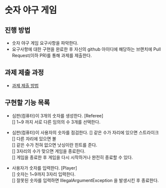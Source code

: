 # 숫자 야구 게임
## 진행 방법
* 숫자 야구 게임 요구사항을 파악한다.
* 요구사항에 대한 구현을 완료한 후 자신의 github 아이디에 해당하는 브랜치에 Pull Request(이하 PR)를 통해 과제를 제출한다.

## 과제 제출 과정
* [과제 제출 방법](https://github.com/next-step/nextstep-docs/tree/master/precourse)

## 구현할 기능 목록
* 심판(컴퓨터)이 3개의 숫자를 생성한다. [Referee]  
  [] 1~9 까지 서로 다른 임의의 수 3개를 선택한다.


* 심판(컴퓨터)이 사용자의 숫자를 점검한다.
  [] 같은 수가 자리에 있으면 스트라이크  
  [] 다른 자리에 있으면 볼  
  [] 같은 수가 전혀 없으면 낫싱이란 힌트를 준다.  
  [] 3자리의 수가 맞으면 게임을 종료한다.  
  [] 게임을 종료한 후 게임을 다시 시작하거나 완전히 종료할 수 있다.


* 사용자가 숫자를 입력한다. [Player]  
  [] 숫자는 1~9까지 3자리 입력한다.  
  [] 잘못된 숫자를 입력하면 IllegalArgumentException 을 발생시킨 후 종료한다.  
  
  

  

